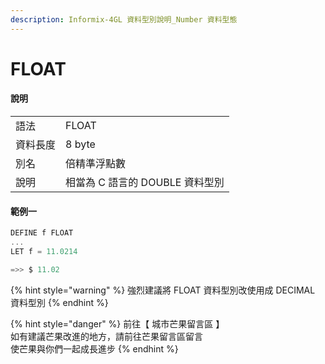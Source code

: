 ```yaml
---
description: Informix-4GL 資料型別說明_Number 資料型態
---
```


# FLOAT

#### 說明

|  |  |
| :--- | :--- |
| 語法 | FLOAT |
| 資料長度 | 8 byte |
| 別名 | 倍精準浮點數 |
| 說明 | 相當為 C 語言的 DOUBLE 資料型別 |

#### 範例一

```objectivec
DEFINE f FLOAT
...
LET f = 11.0214

=>> $ 11.02
```

{% hint style="warning" %}
強烈建議將 FLOAT 資料型別改使用成 DECIMAL 資料型別
{% endhint %}

{% hint style="danger" %}
前往【 城市芒果留言區 】  
如有建議芒果改進的地方，請前往芒果留言區留言  
使芒果與你們一起成長進步
{% endhint %}

